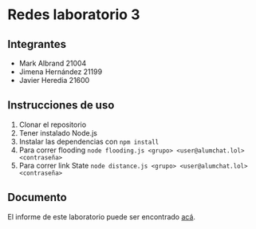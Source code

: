 # Redes laboratorio 3

## Integrantes
- Mark Albrand 21004
- Jimena Hernández 21199
- Javier Heredia 21600

## Instrucciones de uso
1. Clonar el repositorio
2. Tener instalado Node.js
3. Instalar las dependencias con `npm install`
4. Para correr flooding `node flooding.js <grupo> <user@alumchat.lol> <contraseña>`
5. Para correr link State `node distance.js <grupo> <user@alumchat.lol> <contraseña>`

## Documento
El informe de este laboratorio puede ser encontrado [acá](<Laboratorio 3.pdf>).
